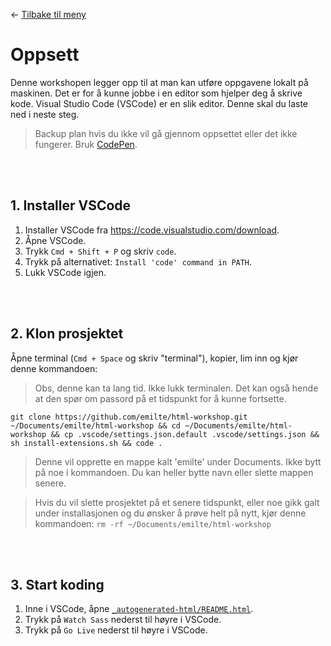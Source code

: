 <link href="/_autogenerated-css/base.css" rel="stylesheet" type="text/css" />

← [Tilbake til meny](/_autogenerated-html/README.html)

# Oppsett

Denne workshopen legger opp til at man kan utføre oppgavene lokalt på maskinen. Det er for å kunne jobbe i en editor som hjelper deg å skrive kode. Visual Studio Code (VSCode) er en slik editor. Denne skal du laste ned i neste steg.

> Backup plan hvis du ikke vil gå gjennom oppsettet eller det ikke fungerer. Bruk [CodePen](https://codepen.io/).

<br>
<br>

## 1. Installer VSCode

1. Installer VSCode fra https://code.visualstudio.com/download.
2. Åpne VSCode.
3. Trykk `Cmd + Shift + P` og skriv `code`.
4. Trykk på alternativet: `Install 'code' command in PATH`.
5. Lukk VSCode igjen.

<br>
<br>

## 2. Klon prosjektet

Åpne terminal (`Cmd + Space` og skriv "terminal"), kopier, lim inn og kjør denne kommandoen:

> Obs, denne kan ta lang tid. Ikke lukk terminalen. Det kan også hende at den spør om passord på et tidspunkt for å kunne fortsette.

```
git clone https://github.com/emilte/html-workshop.git ~/Documents/emilte/html-workshop && cd ~/Documents/emilte/html-workshop && cp .vscode/settings.json.default .vscode/settings.json && sh install-extensions.sh && code .
```

> Denne vil opprette en mappe kalt 'emilte' under Documents. Ikke bytt på noe i kommandoen. Du kan heller bytte navn eller slette mappen senere.

> Hvis du vil slette prosjektet på et senere tidspunkt, eller noe gikk galt under installasjonen og du ønsker å prøve helt på nytt, kjør denne kommandoen: `rm -rf ~/Documents/emilte/html-workshop`

<br>
<br>

## 3. Start koding

1. Inne i VSCode, åpne [`_autogenerated-html/README.html`](/_autogenerated-html/README.html).
2. Trykk på `Watch Sass` nederst til høyre i VSCode.
3. Trykk på `Go Live` nederst til høyre i VSCode.
